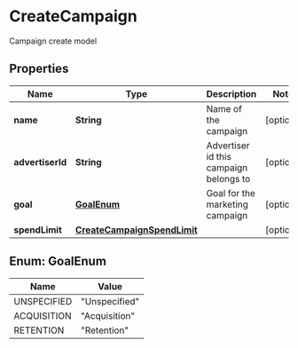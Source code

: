 

# CreateCampaign

Campaign create model

## Properties

| Name | Type | Description | Notes |
|------------ | ------------- | ------------- | -------------|
|**name** | **String** | Name of the campaign |  [optional] |
|**advertiserId** | **String** | Advertiser id this campaign belongs to |  [optional] |
|**goal** | [**GoalEnum**](#GoalEnum) | Goal for the marketing campaign |  [optional] |
|**spendLimit** | [**CreateCampaignSpendLimit**](CreateCampaignSpendLimit.md) |  |  [optional] |



## Enum: GoalEnum

| Name | Value |
|---- | -----|
| UNSPECIFIED | &quot;Unspecified&quot; |
| ACQUISITION | &quot;Acquisition&quot; |
| RETENTION | &quot;Retention&quot; |



